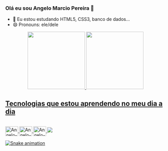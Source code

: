 ### Olá eu sou Angelo Marcio Pereira 👋

- 🌱 Eu estou estudando HTML5, CSS3, banco de dados...
- 😄 Pronouns: ele/dele

<div align="center">
  <a href="https://github.com/angelomarcio40">
  <img height="180em" src="https://github-readme-stats.vercel.app/api?username=anuraghazra&show_icons=true&theme=merko"/>
  <img height="180em" src="https://github-readme-stats.vercel.app/api/top-langs/?username=rafaballerini&layout=compact&langs_count=7&theme=merko"/>
</div>
  
  ## Tecnologias que estou aprendendo no meu dia a dia
  
<div style="display: inline_block"><br>
  <img align="center" alt="Angelo-HTML5" height="30" width="40" src="https://img.shields.io/badge/HTML5-E34F26?style=for-the-badge&logo=html5&logoColor=white">
  <img align="center" alt="Angelo-CSS3" height="30" width="40" src="https://img.shields.io/badge/CSS3-1572B6?style=for-the-badge&logo=css3&logoColor=white">
  <img align="center" alt="Angelo-MySQL" height="30" width="40" src="https://img.shields.io/badge/MySQL-00000F?style=for-the-badge&logo=mysql&logoColor=white">
  <img src="(https://img.shields.io/badge/JavaScript-F7DF1E?style=for-the-badge&logo=javascript&logoColor=black)" />
  
  ![Snake animation](https://github.com/angelomarcio40/rafaballerini/blob/output/github-contribution-grid-snake.svg)
  
</div>
